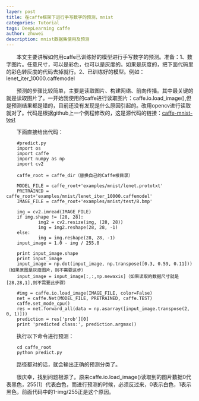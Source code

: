 ```yaml
---
layer: post
title: 在caffe框架下进行手写数字的预测，mnist
categories: Tutorial
tags: DeepLearning caffe
author: zhuwei
description: mnist数据集使用及预测
---
```

　　本文主要讲解如何用caffe已训练好的模型进行手写数字的预测。准备：1、数字图片。任意尺寸，可以是彩色，也可以是灰度的。如果是灰度的，把下面代码里的彩色转灰度的代码去掉就行。2、已训练好的模型。例如：lenet_iter_10000.caffemodel
  
　　预测的步骤比较简单，主要是读取图片、构建网络、前向传播。其中最关键的就是读取图片了。一开始我使用的caffe进行读取图片：caffe.io.load_image(),但是预测结果都是错的，目前还没有发现是什么原因引起的。改用opencv进行读取就对了。代码是根据github上一个例程修改的，这是源代码的链接：[caffe-mnist-test](http://github.com/9crk/caffe-mnist-test)
  
　　下面直接给出代码：
  
        #predict.py
        import os
        import caffe
        import numpy as np
        import cv2
		
        caffe_root = caffe_dir（替换自己的Caffe根目录）

        MODEL_FILE = caffe_root+'examples/mnist/lenet.prototxt'
        PRETRAINED = caffe_root+'examples/mnist/lenet_iter_10000.caffemodel'
        IMAGE_FILE = caffe_root+'examples/mnist/test/8.bmp'

        img = cv2.imread(IMAGE_FILE)
        if img.shape != [28, 28]:
                img2 = cv2.resize(img, (28, 28))
                img = img2.reshape(28, 28, -1)
        else:
                img = img.reshape(28, 28, -1)
        input_image = 1.0 - img / 255.0
        
        print input_image.shape
        print input_image
        input_image = np.dot(input_image, np.transpose([0.3, 0.59, 0.11]))（如果原图是灰度图片，则不需要这步）
        input_image = input_image[:,:,np.newaxis]（如果读取的数据尺寸就是[28,28,1],则不需要此步骤）

        #img = caffe.io.load_image(IMAGE_FILE, color=False)
        net = caffe.Net(MODEL_FILE, PRETRAINED, caffe.TEST)
        caffe.set_mode_cpu()
        res = net.forward_all(data = np.asarray([input_image.transpose(2, 0, 1)]))
        prediction = res['prob'][0]
        print 'predicted class:', prediction.argmax()
		
　　执行以下命令进行预测：
  
	    cd caffe_root
	    python predict.py
	
　　路径都对的话，就会输出正确的预测分类了。
  
　　很庆幸，找到问题根源了。原来caffe.io.load_image()读取到的图片数据0代表黑色，255(1）代表白色，而进行预测的时候，必须反过来，0表示白色，1表示黑色，前面代码中的1-img/255正是这个原因。
